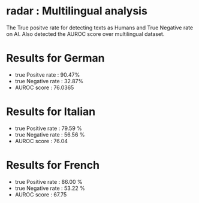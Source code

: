 # radar : Multilingual analysis

The True positve rate for detecting texts as Humans and True Negative rate on AI.
Also detected the AUROC score over multilingual dataset.

# Results for German
- true Positve rate : 90.47%
- true Negative rate : 32.87%
- AUROC score : 76.0365

# Results for Italian
- true Positive rate : 79.59 %
- true Negative rate : 56.56 %
- AUROC score : 76.04

# Results for French
- true Positive rate : 86.00 %
- true Negative rate : 53.22 %
- AUROC score : 67.75
